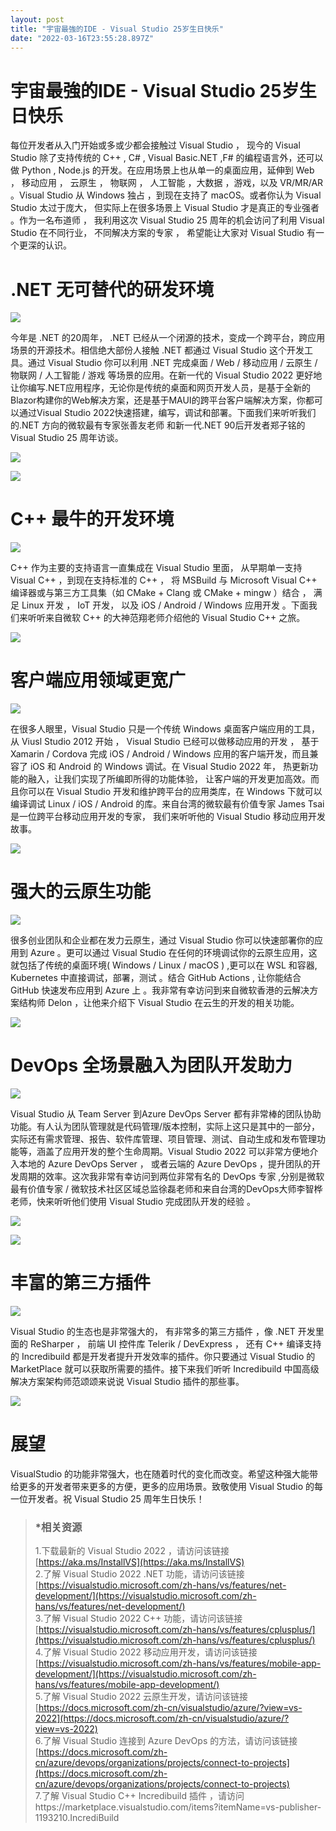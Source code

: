 ```yaml
---
layout: post
title: "宇宙最強的IDE - Visual Studio 25岁生日快乐"
date: "2022-03-16T23:55:28.897Z"
---
```

宇宙最強的IDE - Visual Studio 25岁生日快乐
================================

每位开发者从入门开始或多或少都会接触过 Visual Studio ， 现今的 Visual Studio 除了支持传统的 C++ , C# , Visual Basic.NET ,F# 的编程语言外，还可以做 Python , Node.js 的开发。在应用场景上也从单一的桌面应用，延伸到 Web ， 移动应用 ， 云原生 ， 物联网 ， 人工智能 ，大数据 ，游戏，以及 VR/MR/AR 。Visual Studio 从 Windows 独占 ，到现在支持了 macOS。或者你认为 Visual Studio 太过于庞大， 但实际上在很多场景上 Visual Studio 才是真正的专业强者 。作为一名布道师 ， 我利用这次 Visual Studio 25 周年的机会访问了利用 Visual Studio 在不同行业， 不同解决方案的专家 ， 希望能让大家对 Visual Studio 有一个更深的认识。

.NET 无可替代的研发环境
==============

![](https://img2022.cnblogs.com/blog/2170493/202203/2170493-20220317002918204-1536447271.png)

今年是 .NET 的20周年， .NET 已经从一个闭源的技术，变成一个跨平台，跨应用场景的开源技术。相信绝大部份人接触 .NET 都通过 Visual Studio 这个开发工具。通过 Visual Studio 你可以利用 .NET 完成桌面 / Web / 移动应用 / 云原生 / 物联网 / 人工智能 / 游戏 等场景的应用。在新一代的 Visual Studio 2022 更好地让你编写.NET应用程序，无论你是传统的桌面和网页开发人员，是基于全新的Blazor构建你的Web解决方案，还是基于MAUI的跨平台客户端解决方案，你都可以通过Visual Studio 2022快速搭建，编写，调试和部署。下面我们来听听我们的.NET 方向的微软最有专家张善友老师 和新一代.NET 90后开发者郑子铭的 Visual Studio 25 周年访谈。

[![](https://img2022.cnblogs.com/blog/2170493/202203/2170493-20220317003111113-1158622355.png)](https://www.bilibili.com/video/BV1Yr4y1i7FD?spm_id_from=333.999.0.0)

[![](https://img2022.cnblogs.com/blog/2170493/202203/2170493-20220317003237987-108657574.png)](https://www.bilibili.com/video/BV1Zi4y1C7hq?spm_id_from=333.999.0.0)

C++ 最牛的开发环境
===========

![](https://img2022.cnblogs.com/blog/2170493/202203/2170493-20220317003425903-1605764204.png)

C++ 作为主要的支持语言一直集成在 Visual Studio 里面， 从早期单一支持 Visual C++ ，到现在支持标准的 C++ ， 将 MSBuild 与 Microsoft Visual C++ 编译器或与第三方工具集（如 CMake + Clang 或 CMake + mingw ）结合 ， 满足 Linux 开发 ， IoT 开发， 以及 iOS / Android / Windows 应用开发 。下面我们来听听来自微软 C++ 的大神范翔老师介绍他的 Visual Studio C++ 之旅。

[![](https://img2022.cnblogs.com/blog/2170493/202203/2170493-20220317003341390-1901133802.png)](https://www.bilibili.com/video/BV1Cr4y1i7Pt?spm_id_from=333.999.0.0)

客户端应用领域更宽广
==========

![](https://img2022.cnblogs.com/blog/2170493/202203/2170493-20220317003457590-1469376779.png)

在很多人眼里，Visual Studio 只是一个传统 Windows 桌面客户端应用的工具， 从 Viusl Studio 2012 开始 ， Visual Studio 已经可以做移动应用的开发 ， 基于 Xamarin / Cordova 完成 iOS / Android / Windows 应用的客户端开发，而且兼容了 iOS 和 Android 的 Windows 调试。在 Visual Studio 2022 年， 热更新功能的融入，让我们实现了所编即所得的功能体验， 让客户端的开发更加高效。而且你可以在 Visual Studio 开发和维护跨平台的应用类库，在 Windows 下就可以编译调试 Linux / iOS / Android 的库。来自台湾的微软最有价值专家 James Tsai 是一位跨平台移动应用开发的专家， 我们来听听他的 Visual Studio 移动应用开发故事。

[![](https://img2022.cnblogs.com/blog/2170493/202203/2170493-20220317003615899-1065625497.png)](https://www.bilibili.com/video/BV1uq4y1q7Zn?spm_id_from=333.999.0.0)

强大的云原生功能
========

![](https://img2022.cnblogs.com/blog/2170493/202203/2170493-20220317003707654-585422578.png)

很多创业团队和企业都在发力云原生，通过 Visual Studio 你可以快速部署你的应用到 Azure 。更可以通过 Visual Studio 在任何的环境调试你的云原生应用，这就包括了传统的桌面环境( Windows / Linux / macOS ) ,更可以在 WSL 和容器, Kubernetes 中直接调试，部署，测试 。结合 GitHub Actions , 让你能结合 GitHub 快速发布应用到 Azure 上 。我非常有幸访问到来自微软香港的云解决方案结构师 Delon ，让他来介绍下 Visual Studio 在云生的开发的相关功能。

[![](https://img2022.cnblogs.com/blog/2170493/202203/2170493-20220317003729447-226523872.png)](https://www.bilibili.com/video/BV173411s7Ut?spm_id_from=333.999.0.0)

DevOps 全场景融入为团队开发助力
===================

![](https://img2022.cnblogs.com/blog/2170493/202203/2170493-20220317003814963-203108031.png)

Visual Studio 从 Team Server 到Azure DevOps Server 都有非常棒的团队协助功能。有人认为团队管理就是代码管理/版本控制，实际上这只是其中的一部分，实际还有需求管理、报告、软件库管理、项目管理、测试、自动生成和发布管理功能等，涵盖了应用开发的整个生命周期。Visual Studio 2022 可以非常方便地介入本地的 Azure DevOps Server ， 或者云端的 Azure DevOps ，提升团队的开发周期的效率。这次我非常有幸访问到两位非常有名的 DevOps 专家 ,分别是微软最有价值专家 / 微软技术社区区域总监徐磊老师和来自台湾的DevOps大师李智桦老师，快来听听他们使用 Visual Studio 完成团队开发的经验 。

[![](https://img2022.cnblogs.com/blog/2170493/202203/2170493-20220317003836849-1987735467.png)](https://www.bilibili.com/video/BV1kr4y1B7Qp?spm_id_from=333.999.0.0)

[![](https://img2022.cnblogs.com/blog/2170493/202203/2170493-20220317003906946-1167914412.png)](https://www.bilibili.com/video/BV1bP4y1u7tg?spm_id_from=333.999.0.0)

丰富的第三方插件
========

![](https://img2022.cnblogs.com/blog/2170493/202203/2170493-20220317004003428-999199596.png)

Visual Studio 的生态也是非常强大的， 有非常多的第三方插件 ，像 .NET 开发里面的 ReSharper ， 前端 UI 控件库 Telerik / DevExpress ， 还有 C++ 编译支持的 Incredibuild 都是开发者提升开发效率的插件。你只要通过 Visual Studio 的 MarketPlace 就可以获取所需要的插件。接下来我们听听 Incredibuild 中国高级解决方案架构师范颂颂来说说 Visual Studio 插件的那些事。

[![](https://img2022.cnblogs.com/blog/2170493/202203/2170493-20220317004025114-860687621.png)](https://www.bilibili.com/video/BV1R44y1K75A?spm_id_from=333.999.0.0)

展望
==

VisualStudio 的功能非常强大，也在随着时代的变化而改变。希望这种强大能带给更多的开发者带来更多的方便，更多的应用场景。致敬使用 Visual Studio 的每一位开发者。祝 Visual Studio 25 周年生日快乐！  
  

> ### \***相关资源**
> 
> 1.下载最新的 Visual Studio 2022 ，请访问该链接 [https://aka.ms/InstallVS](https://aka.ms/InstallVS)  
> 2.了解 Visual Studio 2022 .NET 功能，请访问该链接 [https://visualstudio.microsoft.com/zh-hans/vs/features/net-development/](https://visualstudio.microsoft.com/zh-hans/vs/features/net-development/)  
> 3.了解 Visual Studio 2022 C++ 功能，请访问该链接 [https://visualstudio.microsoft.com/zh-hans/vs/features/cplusplus/](https://visualstudio.microsoft.com/zh-hans/vs/features/cplusplus/)  
> 4.了解 Visual Studio 2022 移动应用开发，请访问该链接 [https://visualstudio.microsoft.com/zh-hans/vs/features/mobile-app-development/](https://visualstudio.microsoft.com/zh-hans/vs/features/mobile-app-development/)  
> 5.了解 Visual Studio 2022 云原生开发，请访问该链接 [https://docs.microsoft.com/zh-cn/visualstudio/azure/?view=vs-2022](https://docs.microsoft.com/zh-cn/visualstudio/azure/?view=vs-2022)  
> 6.了解 Visual Studio 连接到 Azure DevOps 的方法，请访问该链接 [https://docs.microsoft.com/zh-cn/azure/devops/organizations/projects/connect-to-projects](https://docs.microsoft.com/zh-cn/azure/devops/organizations/projects/connect-to-projects)  
> 7.了解 Visual Studio C++ Incredibuild 插件 ，请访问https://marketplace.visualstudio.com/items?itemName=vs-publisher-1193210.IncrediBuild